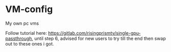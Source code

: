 # VM-config
My own pc vms

Follow tutorial here: https://gitlab.com/risingprismtv/single-gpu-passthrough, until step 6, advised for new users to try till the end then swap out to these ones i got.
